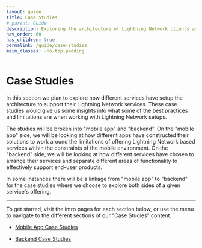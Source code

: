 ```yaml
---
layout: guide
title: Case Studies
# parent: Guide
description: Exploring the architecture of Lightning Network clients and nodes
nav_order: 60
has_children: true
permalink: /guide/case-studies
main_classes: -no-top-padding
---
```


# Case Studies
In this section we plan to explore how different services have setup the architecture to support their Lightning Network services. These case studies would give us some insights into what some of the best practices and limitations are when working with Lightning Network setups.

The studies will be broken into "mobile app" and "backend". On the "mobile app" side, we will be looking at how different apps have constructed their solutions to work around the limitations of offering Lightning Network based services within the constraints of the mobile environment. On the "backend" side, we will be looking at how different services have chosen to arrange their services and separate different areas of functionality to effectively support end-user products.

In some instances there will be a linkage from "mobile app" to "backend" for the case studies where we choose to explore both sides of a given service's offering.

---

To get started, visit the intro pages for each section below, or use the menu to navigate to the different sections of our "Case Studies" content.

- [Mobile App Case Studies](mobile)

- [Backend Case Studies](backend)
